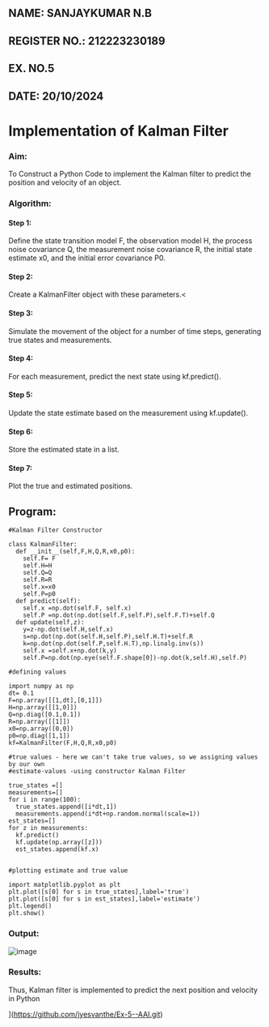 ## NAME: SANJAYKUMAR N.B
## REGISTER NO.: 212223230189
## EX. NO.5
## DATE: 20/10/2024

# Implementation of Kalman Filter 
### Aim: 
To Construct a Python Code to implement the Kalman filter to predict the position and velocity of an object.
### Algorithm:
#### Step 1: 
Define the state transition model F, the observation model H, the process noise covariance Q, the measurement noise covariance R, the initial state estimate x0, and the initial error covariance P0.
#### Step 2:
Create a KalmanFilter object with these parameters.<
#### Step 3: 
Simulate the movement of the object for a number of time steps, generating true states and measurements. 
#### Step 4: 
For each measurement, predict the next state using kf.predict().
#### Step 5: 
Update the state estimate based on the measurement using kf.update().
#### Step 6: 
Store the estimated state in a list.<BR>
#### Step 7: 
Plot the true and estimated positions.<BR>


## Program:
```
#Kalman Filter Constructor

class KalmanFilter:
  def __init__(self,F,H,Q,R,x0,p0):
    self.F= F
    self.H=H
    self.Q=Q
    self.R=R
    self.x=x0
    self.P=p0
  def predict(self):
    self.x =np.dot(self.F, self.x)
    self.P =np.dot(np.dot(self.F,self.P),self.F.T)+self.Q
  def update(self,z):
    y=z-np.dot(self.H,self.x)
    s=np.dot(np.dot(self.H,self.P),self.H.T)+self.R
    k=np.dot(np.dot(self.P,self.H.T),np.linalg.inv(s))
    self.x =self.x+np.dot(k,y)
    self.P=np.dot(np.eye(self.F.shape[0])-np.dot(k,self.H),self.P)

#defining values

import numpy as np
dt= 0.1
F=np.array([[1,dt],[0,1]])
H=np.array([[1,0]])
Q=np.diag([0.1,0.1])
R=np.array([[1]])
x0=np.array([0,0])
p0=np.diag([1,1])
kf=KalmanFilter(F,H,Q,R,x0,p0)

#true values - here we can't take true values, so we assigning values by our own
#estimate-values -using constructor Kalman Filter

true_states =[]
measurements=[]
for i in range(100):
  true_states.append([i*dt,1])
  measurements.append(i*dt+np.random.normal(scale=1))
est_states=[]
for z in measurements:
  kf.predict()
  kf.update(np.array([z]))
  est_states.append(kf.x)


#plotting estimate and true value

import matplotlib.pyplot as plt
plt.plot([s[0] for s in true_states],label='true')
plt.plot([s[0] for s in est_states],label='estimate')
plt.legend()
plt.show()

```

### Output:
![image](https://github.com/Saibandhavi75/Ex-5--AAI/assets/94208895/98964738-ef54-4b80-9788-e60de25a2ffe)

<H3>Results:</H3>
Thus, Kalman filter is implemented to predict the next position and   velocity in Python



](https://github.com/jyesvanthe/Ex-5--AAI.git)
